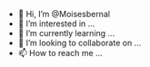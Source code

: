 - 👋 Hi, I’m @Moisesbernal
- 👀 I’m interested in ...
- 🌱 I’m currently learning ...
- 💞️ I’m looking to collaborate on ...
- 📫 How to reach me ...

<!---
Moisesbernal/Moisesbernal is a ✨ special ✨ repository because its `README.md` (this file) appears on your GitHub profile.
You can click the Preview link to take a look at your changes.
--->
